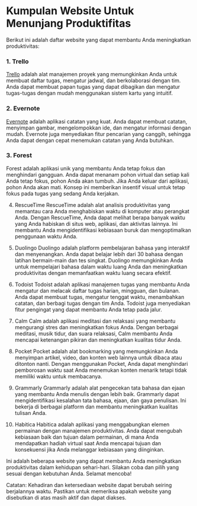 # Kumpulan Website Untuk Menunjang Produktifitas

Berikut ini adalah daftar website yang dapat membantu Anda meningkatkan produktivitas:

### 1. Trello
[Trello](https://trello.com) adalah alat manajemen proyek yang memungkinkan Anda untuk membuat daftar tugas, mengatur jadwal, dan berkolaborasi dengan tim. Anda dapat membuat papan tugas yang dapat dibagikan dan mengatur tugas-tugas dengan mudah menggunakan sistem kartu yang intuitif.

### 2. Evernote
[Evernote](https://www.evernote.com) adalah aplikasi catatan yang kuat. Anda dapat membuat catatan, menyimpan gambar, mengelompokkan ide, dan mengatur informasi dengan mudah. Evernote juga menyediakan fitur pencarian yang canggih, sehingga Anda dapat dengan cepat menemukan catatan yang Anda butuhkan.

### 3. Forest
Forest adalah aplikasi unik yang membantu Anda tetap fokus dan menghindari gangguan. Anda dapat menanam pohon virtual dan setiap kali Anda tetap fokus, pohon Anda akan tumbuh. Jika Anda keluar dari aplikasi, pohon Anda akan mati. Konsep ini memberikan insentif visual untuk tetap fokus pada tugas yang sedang Anda kerjakan.

4. RescueTime
RescueTime adalah alat analisis produktivitas yang memantau cara Anda menghabiskan waktu di komputer atau perangkat Anda. Dengan RescueTime, Anda dapat melihat berapa banyak waktu yang Anda habiskan di situs web, aplikasi, dan aktivitas lainnya. Ini membantu Anda mengidentifikasi kebiasaan buruk dan mengoptimalkan penggunaan waktu Anda.

5. Duolingo
Duolingo adalah platform pembelajaran bahasa yang interaktif dan menyenangkan. Anda dapat belajar lebih dari 30 bahasa dengan latihan bermain-main dan tes singkat. Duolingo memungkinkan Anda untuk mempelajari bahasa dalam waktu luang Anda dan meningkatkan produktivitas dengan memanfaatkan waktu luang secara efektif.

6. Todoist
Todoist adalah aplikasi manajemen tugas yang membantu Anda mengatur dan melacak daftar tugas harian, mingguan, dan bulanan. Anda dapat membuat tugas, mengatur tenggat waktu, menambahkan catatan, dan berbagi tugas dengan tim Anda. Todoist juga menyediakan fitur pengingat yang dapat membantu Anda tetap pada jalur.

7. Calm
Calm adalah aplikasi meditasi dan relaksasi yang membantu mengurangi stres dan meningkatkan fokus Anda. Dengan berbagai meditasi, musik tidur, dan suara relaksasi, Calm membantu Anda mencapai ketenangan pikiran dan meningkatkan kualitas tidur Anda.

8. Pocket
Pocket adalah alat bookmarking yang memungkinkan Anda menyimpan artikel, video, dan konten web lainnya untuk dibaca atau ditonton nanti. Dengan menggunakan Pocket, Anda dapat menghindari pemborosan waktu saat Anda menemukan konten menarik tetapi tidak memiliki waktu untuk membacanya.

9. Grammarly
Grammarly adalah alat pengecekan tata bahasa dan ejaan yang membantu Anda menulis dengan lebih baik. Grammarly dapat mengidentifikasi kesalahan tata bahasa, ejaan, dan gaya penulisan. Ini bekerja di berbagai platform dan membantu meningkatkan kualitas tulisan Anda.

10. Habitica
Habitica adalah aplikasi yang menggabungkan elemen permainan dengan manajemen produktivitas. Anda dapat mengubah kebiasaan baik dan tujuan dalam permainan, di mana Anda mendapatkan hadiah virtual saat Anda mencapai tujuan dan konsekuensi jika Anda melanggar kebiasaan yang diinginkan.

Ini adalah beberapa website yang dapat membantu Anda meningkatkan produktivitas dalam kehidupan sehari-hari. Silakan coba dan pilih yang sesuai dengan kebutuhan Anda. Selamat mencoba!

Catatan: Kehadiran dan ketersediaan website dapat berubah seiring berjalannya waktu. Pastikan untuk memeriksa apakah website yang disebutkan di atas masih aktif dan dapat diakses.
